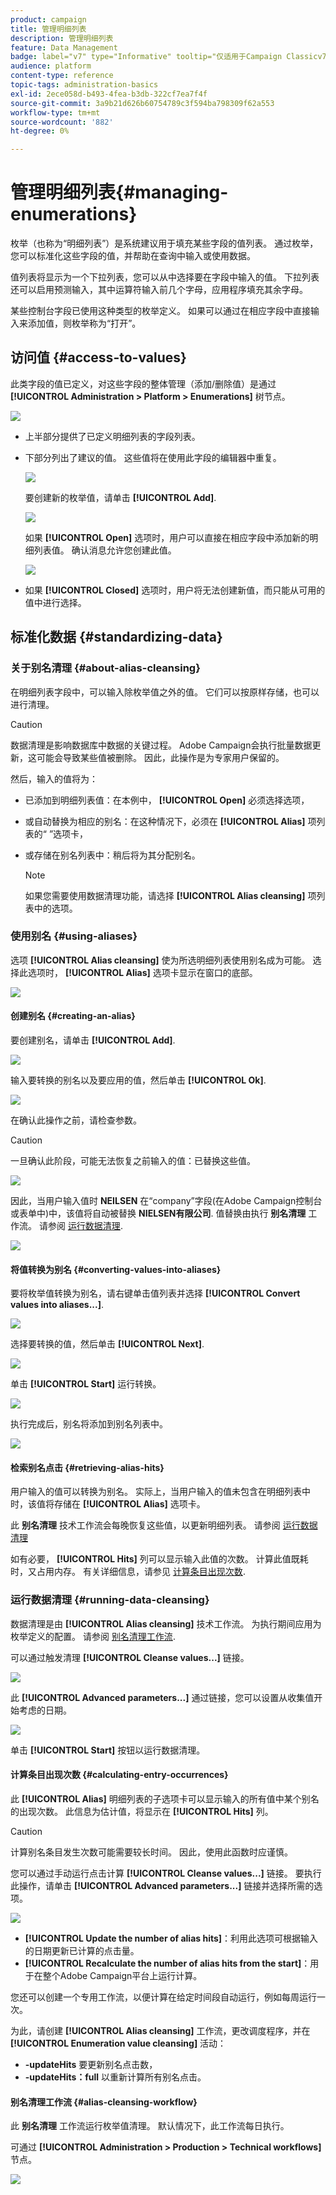 ```yaml
---
product: campaign
title: 管理明细列表
description: 管理明细列表
feature: Data Management
badge: label="v7" type="Informative" tooltip="仅适用于Campaign Classicv7"
audience: platform
content-type: reference
topic-tags: administration-basics
exl-id: 2ece058d-b493-4fea-b3db-322cf7ea7f4f
source-git-commit: 3a9b21d626b60754789c3f594ba798309f62a553
workflow-type: tm+mt
source-wordcount: '882'
ht-degree: 0%

---
```


# 管理明细列表{#managing-enumerations}



枚举（也称为“明细列表”）是系统建议用于填充某些字段的值列表。 通过枚举，您可以标准化这些字段的值，并帮助在查询中输入或使用数据。

值列表将显示为一个下拉列表，您可以从中选择要在字段中输入的值。 下拉列表还可以启用预测输入，其中运算符输入前几个字母，应用程序填充其余字母。

某些控制台字段已使用这种类型的枚举定义。 如果可以通过在相应字段中直接输入来添加值，则枚举称为“打开”。

## 访问值 {#access-to-values}

此类字段的值已定义，对这些字段的整体管理（添加/删除值）是通过 **[!UICONTROL Administration > Platform > Enumerations]** 树节点。

![](assets/s_ncs_user_itemized_list_node.png)

* 上半部分提供了已定义明细列表的字段列表。
* 下部分列出了建议的值。 这些值将在使用此字段的编辑器中重复。

  ![](assets/s_ncs_user_itemized_list_values.png)

  要创建新的枚举值，请单击 **[!UICONTROL Add]**.

  ![](assets/s_ncs_user_itemized_list.png)

  如果 **[!UICONTROL Open]** 选项时，用户可以直接在相应字段中添加新的明细列表值。 确认消息允许您创建此值。

  ![](assets/s_ncs_user_itemized_list_new_value.png)

* 如果 **[!UICONTROL Closed]** 选项时，用户将无法创建新值，而只能从可用的值中进行选择。

## 标准化数据 {#standardizing-data}

### 关于别名清理 {#about-alias-cleansing}

在明细列表字段中，可以输入除枚举值之外的值。 它们可以按原样存储，也可以进行清理。

>[!CAUTION]
>
>数据清理是影响数据库中数据的关键过程。 Adobe Campaign会执行批量数据更新，这可能会导致某些值被删除。 因此，此操作是为专家用户保留的。

然后，输入的值将为：

* 已添加到明细列表值：在本例中， **[!UICONTROL Open]** 必须选择选项，
* 或自动替换为相应的别名：在这种情况下，必须在 **[!UICONTROL Alias]** 项列表的“ ”选项卡，
* 或存储在别名列表中：稍后将为其分配别名。

  >[!NOTE]
  >
  >如果您需要使用数据清理功能，请选择 **[!UICONTROL Alias cleansing]** 项列表中的选项。

### 使用别名 {#using-aliases}

选项 **[!UICONTROL Alias cleansing]** 使为所选明细列表使用别名成为可能。 选择此选项时， **[!UICONTROL Alias]** 选项卡显示在窗口的底部。

![](assets/s_ncs_user_itemized_list_alias_option.png)

#### 创建别名 {#creating-an-alias}

要创建别名，请单击 **[!UICONTROL Add]**.

![](assets/s_ncs_user_itemized_list_alias_create.png)

输入要转换的别名以及要应用的值，然后单击 **[!UICONTROL Ok]**.

![](assets/s_ncs_user_itemized_list_alias_create_2.png)

在确认此操作之前，请检查参数。

>[!CAUTION]
>
>一旦确认此阶段，可能无法恢复之前输入的值：已替换这些值。

![](assets/s_ncs_user_itemized_list_alias_create_3.png)

因此，当用户输入值时 **NEILSEN** 在“company”字段(在Adobe Campaign控制台或表单中)中，该值将自动被替换 **NIELSEN有限公司**. 值替换由执行 **别名清理** 工作流。 请参阅 [运行数据清理](#running-data-cleansing).

![](assets/s_ncs_user_itemized_list_alias_use.png)

#### 将值转换为别名 {#converting-values-into-aliases}

要将枚举值转换为别名，请右键单击值列表并选择 **[!UICONTROL Convert values into aliases...]**.

![](assets/s_ncs_user_itemized_list_alias_detail.png)

选择要转换的值，然后单击 **[!UICONTROL Next]**.

![](assets/s_ncs_user_itemized_list_alias_transform.png)

单击 **[!UICONTROL Start]** 运行转换。

![](assets/s_ncs_user_itemized_list_alias_detail1.png)

执行完成后，别名将添加到别名列表中。

![](assets/s_ncs_user_itemized_list_alias_detail2.png)

#### 检索别名点击 {#retrieving-alias-hits}

用户输入的值可以转换为别名。 实际上，当用户输入的值未包含在明细列表中时，该值将存储在 **[!UICONTROL Alias]** 选项卡。

此 **别名清理** 技术工作流会每晚恢复这些值，以更新明细列表。 请参阅 [运行数据清理](#running-data-cleansing)

如有必要， **[!UICONTROL Hits]** 列可以显示输入此值的次数。 计算此值既耗时，又占用内存。 有关详细信息，请参见 [计算条目出现次数](#calculating-entry-occurrences).

### 运行数据清理 {#running-data-cleansing}

数据清理是由 **[!UICONTROL Alias cleansing]** 技术工作流。 为执行期间应用为枚举定义的配置。 请参阅 [别名清理工作流](#alias-cleansing-workflow).

可以通过触发清理 **[!UICONTROL Cleanse values...]** 链接。

![](assets/s_ncs_user_itemized_list_alias_start_normalize.png)

此 **[!UICONTROL Advanced parameters...]** 通过链接，您可以设置从收集值开始考虑的日期。

![](assets/s_ncs_user_itemized_list_alias_normalize.png)

单击 **[!UICONTROL Start]** 按钮以运行数据清理。

#### 计算条目出现次数 {#calculating-entry-occurrences}

此 **[!UICONTROL Alias]** 明细列表的子选项卡可以显示输入的所有值中某个别名的出现次数。 此信息为估计值，将显示在 **[!UICONTROL Hits]** 列。

>[!CAUTION]
>
>计算别名条目发生次数可能需要较长时间。 因此，使用此函数时应谨慎。

您可以通过手动运行点击计算 **[!UICONTROL Cleanse values...]** 链接。 要执行此操作，请单击 **[!UICONTROL Advanced parameters...]** 链接并选择所需的选项。

![](assets/s_ncs_user_itemized_list_alias_hits.png)

* **[!UICONTROL Update the number of alias hits]**：利用此选项可根据输入的日期更新已计算的点击量。
* **[!UICONTROL Recalculate the number of alias hits from the start]**：用于在整个Adobe Campaign平台上运行计算。

您还可以创建一个专用工作流，以便计算在给定时间段自动运行，例如每周运行一次。

为此，请创建 **[!UICONTROL Alias cleansing]** 工作流，更改调度程序，并在 **[!UICONTROL Enumeration value cleansing]** 活动：

* **-updateHits** 要更新别名点击数，
* **-updateHits：full** 以重新计算所有别名点击。

#### 别名清理工作流 {#alias-cleansing-workflow}

此 **别名清理** 工作流运行枚举值清理。 默认情况下，此工作流每日执行。

可通过 **[!UICONTROL Administration > Production > Technical workflows]** 节点。

![](assets/s_ncs_user_itemized_list_alias_wf.png)
